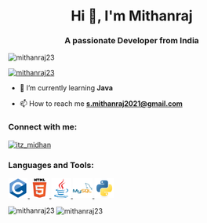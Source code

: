 <h1 align="center">Hi 👋, I'm Mithanraj</h1>
<h3 align="center">A passionate Developer from India</h3>

<p align="left"> <img src="https://komarev.com/ghpvc/?username=mithanraj23&label=Profile%20views&color=0e75b6&style=flat" alt="mithanraj23" /> </p>

<p align="left"> <a href="https://github.com/ryo-ma/github-profile-trophy"><img src="https://github-profile-trophy.vercel.app/?username=mithanraj23" alt="mithanraj23" /></a> </p>

- 🌱 I’m currently learning **Java**

- 📫 How to reach me **s.mithanraj2021@gmail.com**

<h3 align="left">Connect with me:</h3>
<p align="left">
<a href="https://instagram.com/itz_midhan" target="blank"><img align="center" src="https://raw.githubusercontent.com/rahuldkjain/github-profile-readme-generator/master/src/images/icons/Social/instagram.svg" alt="itz_midhan" height="30" width="40" /></a>
</p>

<h3 align="left">Languages and Tools:</h3>
<p align="left"> <a href="https://www.cprogramming.com/" target="_blank" rel="noreferrer"> <img src="https://raw.githubusercontent.com/devicons/devicon/master/icons/c/c-original.svg" alt="c" width="40" height="40"/> </a> <a href="https://www.w3.org/html/" target="_blank" rel="noreferrer"> <img src="https://raw.githubusercontent.com/devicons/devicon/master/icons/html5/html5-original-wordmark.svg" alt="html5" width="40" height="40"/> </a> <a href="https://www.java.com" target="_blank" rel="noreferrer"> <img src="https://raw.githubusercontent.com/devicons/devicon/master/icons/java/java-original.svg" alt="java" width="40" height="40"/> </a> <a href="https://www.mysql.com/" target="_blank" rel="noreferrer"> <img src="https://raw.githubusercontent.com/devicons/devicon/master/icons/mysql/mysql-original-wordmark.svg" alt="mysql" width="40" height="40"/> </a> <a href="https://www.python.org" target="_blank" rel="noreferrer"> <img src="https://raw.githubusercontent.com/devicons/devicon/master/icons/python/python-original.svg" alt="python" width="40" height="40"/> </a> </p>

<p><img align="left" src="https://github-readme-stats.vercel.app/api/top-langs?username=mithanraj23&show_icons=true&locale=en&layout=compact" alt="mithanraj23" /></p>

<p>&nbsp;<img align="center" src="https://github-readme-stats.vercel.app/api?username=mithanraj23&show_icons=true&locale=en" alt="mithanraj23" /></p>

